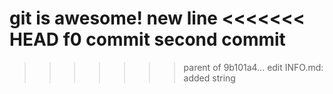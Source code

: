 git is awesome!
new line
<<<<<<< HEAD
f0 commit
second commit
=======
>>>>>>> parent of 9b101a4... edit INFO.md: added string
